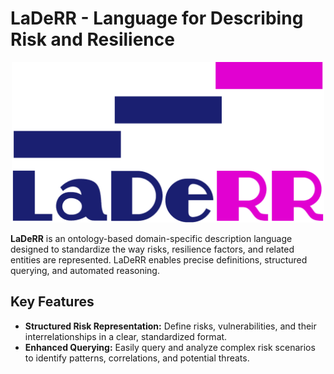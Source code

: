 # LaDeRR - **La**nguage for **De**scribing **R**isk and **R**esilience

<p align="center"><img src="https://raw.githubusercontent.com/pedropaulofb/laderr/main/resources/laderr_logo.png" width="500"></p>

**LaDeRR** is an ontology-based domain-specific description language designed to standardize the way risks, resilience factors, and related entities are represented. LaDeRR enables precise definitions, structured querying, and automated reasoning.

## Key Features
- **Structured Risk Representation:** Define risks, vulnerabilities, and their interrelationships in a clear, standardized format.
- **Enhanced Querying:** Easily query and analyze complex risk scenarios to identify patterns, correlations, and potential threats.
